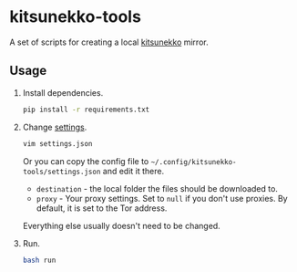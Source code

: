 # kitsunekko-tools

A set of scripts for creating a
local [kitsunekko](http://kitsunekko.net/dirlist.php?dir=subtitles/japanese/&sort=date&order=desc)
mirror.

## Usage

1) Install dependencies.

    ``` bash
    pip install -r requirements.txt
    ```
2) Change [settings](settings.json).

    ``` bash
    vim settings.json
    ```

   Or you can copy the config file to `~/.config/kitsunekko-tools/settings.json` and edit it there.

    * `destination` - the local folder the files should be downloaded to.
    * `proxy` - Your proxy settings.
      Set to `null` if you don't use proxies.
      By default, it is set to the Tor address.

   Everything else usually doesn't need to be changed.
3) Run.

    ``` bash
    bash run
    ```
